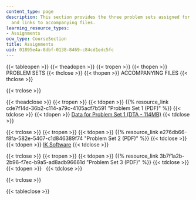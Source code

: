 ```yaml
---
content_type: page
description: This section provides the three problem sets assigned for the course
  and links to accompanying files.
learning_resource_types:
- Assignments
ocw_type: CourseSection
title: Assignments
uid: 01895e4a-8dbf-0138-8469-c84cd1edc5fc
---
```


{{< tableopen >}}
{{< theadopen >}}
{{< tropen >}}
{{< thopen >}}
PROBLEM SETS
{{< thclose >}}
{{< thopen >}}
ACCOMPANYING FILES
{{< thclose >}}

{{< trclose >}}

{{< theadclose >}}
{{< tropen >}}
{{< tdopen >}}
{{% resource_link cde7f14d-36b2-c114-a79c-4105acf7b591 "Problem Set 1 (PDF)" %}}
{{< tdclose >}}
{{< tdopen >}}
[Data for Problem Set 1 (DTA - 114MB)](/ans7870/14/14.387/f14/data_pset1.dta)
{{< tdclose >}}

{{< trclose >}}
{{< tropen >}}
{{< tdopen >}}
{{% resource_link e276db66-f8fa-582e-5407-c1d846389f74 "Problem Set 2 (PDF)" %}}
{{< tdclose >}}
{{< tdopen >}}
[IK Software](https://ideas.repec.org/c/boc/bocode/s456888.html)
{{< tdclose >}}

{{< trclose >}}
{{< tropen >}}
{{< tdopen >}}
{{% resource_link 3b7f1a2b-2b96-f7ec-b9a5-ad8adb96661d "Problem Set 3 (PDF)" %}}
{{< tdclose >}}
{{< tdopen >}}
 
{{< tdclose >}}

{{< trclose >}}

{{< tableclose >}}